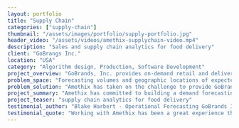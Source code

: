 ```yaml
---
layout: portfolio
title: "Supply Chain"
categories: ["supply-chain"]
thumbnail: "/assets/images/portfolio/supply-portfolio.jpg"
header_video: "/assets/videos/amethix-supplychain-video.mp4"
description: "Sales and supply chain analytics for food delivery"
client: "GoBrangs Inc."
location: "USA"
category: "Algorithm design, Production, Software Development"
project_overview: "GoBrands, Inc. provides on-demand retail and delivery of products. The Company offers college essentials, party supplies, and accessories to snacks, frozen foods, and household essentials. "
problem_space: "Forecasting volumes and geographic locations of expected orders can have enourmous impact on quality of service, time of delivery and logistics."
problem_solution: "Amethix has taken on the challenge to provide GoBrands with tools and methodologies to achieve superior demand forecasting capabilities and insights, by building a series of mathematical models that integrate heterogeneous data sources that impact GoBrands business."
project_summary: "Amethix has committed to building a demand forecasting solution and software application that the GoBrands team can access anytime and anywhere, on demand and online."
project_teaser: "supply chain analytics for food delivery"
testimonial_author: "Blake Harbert - Operational Forecasting GoBrands Inc."
testimonial_quote: "Working with Amethix has been a great experience thank to their sharp design and promptness. Predictions stayed accurate under the drastic changes due to Covid-19 in many geographic locations"
---
```


